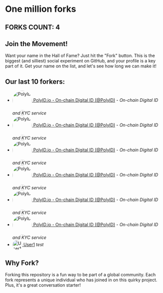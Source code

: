# One million forks

## FORKS COUNT: 4

## Join the Movement!

Want your name in the Hall of Fame? Just hit the "Fork" button. This is the biggest (and silliest) social experiment on GitHub, and your profile is a key part of it. Get your name on the list, and let's see how long we can make it!

## Our last 10 forkers:

- <a href="https://github.com/PolyID"><img src="https://avatars.githubusercontent.com/u/117653438?v=4" alt="PolyID" width="64" height="64" style="vertical-align:middle; border-radius:50%;"> PolyID.io - On-chain Digital ID (@PolyID)</a> - *On-chain Digital ID and KYC service*
- <a href="https://github.com/PolyID"><img src="https://avatars.githubusercontent.com/u/117653438?v=4" alt="PolyID" width="64" height="64" style="vertical-align:middle; border-radius:50%;"> PolyID.io - On-chain Digital ID (@PolyID)</a> - *On-chain Digital ID and KYC service*
- <a href="https://github.com/PolyID"><img src="https://avatars.githubusercontent.com/u/117653438?v=4" alt="PolyID" width="64" height="64" style="vertical-align:middle; border-radius:50%;"> PolyID.io - On-chain Digital ID (@PolyID)</a> - *On-chain Digital ID and KYC service*
- <a href="https://github.com/PolyID"><img src="https://avatars.githubusercontent.com/u/117653438?v=4" alt="PolyID" width="64" height="64" style="vertical-align:middle; border-radius:50%;"> PolyID.io - On-chain Digital ID (@PolyID)</a> - *On-chain Digital ID and KYC service*
- <a href="https://github.com/PolyID"><img src="https://avatars.githubusercontent.com/u/117653438?v=4" alt="PolyID" width="64" height="64" style="vertical-align:middle; border-radius:50%;"> PolyID.io - On-chain Digital ID (@PolyID)</a> - *On-chain Digital ID and KYC service*
- <a href="https://github.com/PolyID"><img src="https://avatars.githubusercontent.com/u/117653438?v=4" alt="PolyID" width="64" height="64" style="vertical-align:middle; border-radius:50%;"> PolyID.io - On-chain Digital ID (@PolyID)</a> - *On-chain Digital ID and KYC service*
- <a href="https://github.com/User1"><img src="https://avatars.githubusercontent.com/u/123456?v=4" alt="User1" width="32" height="32" style="vertical-align:middle; border-radius:50%;"> User1</a> *test*

## Why Fork?
Forking this repository is a fun way to be part of a global community. Each fork represents a unique individual who has joined in on this quirky project. Plus, it's a great conversation starter!
